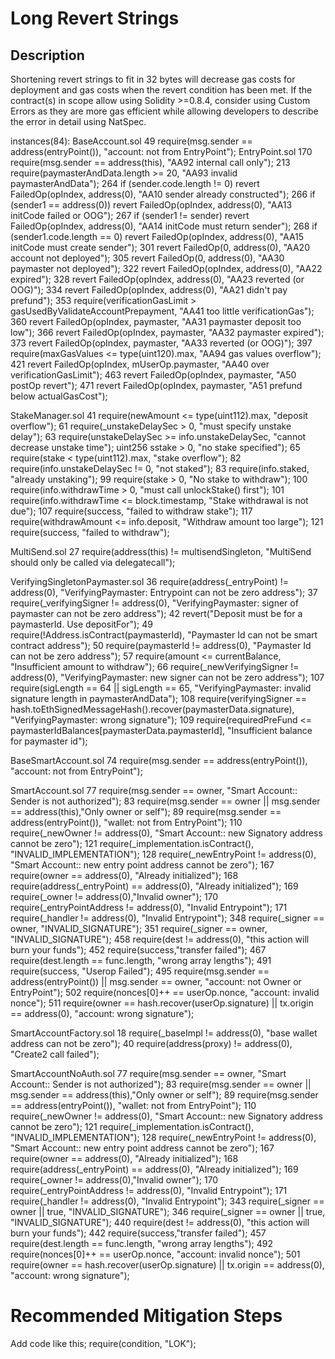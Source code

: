 # Long Revert Strings

## Description
Shortening revert strings to fit in 32 bytes will decrease gas costs for deployment and gas costs when the revert condition has been met.
If the contract(s) in scope allow using Solidity >=0.8.4, consider using Custom Errors as they are more gas efficient while allowing developers to describe the error in detail using NatSpec.

instances(84):
BaseAccount.sol
49         require(msg.sender == address(entryPoint()), "account: not from EntryPoint");
EntryPoint.sol
170         require(msg.sender == address(this), "AA92 internal call only");
213            require(paymasterAndData.length >= 20, "AA93 invalid paymasterAndData");
264             if (sender.code.length != 0) revert FailedOp(opIndex, address(0), "AA10 sender already constructed");
266            if (sender1 == address(0)) revert FailedOp(opIndex, address(0), "AA13 initCode failed or OOG");
267              if (sender1 != sender) revert FailedOp(opIndex, address(0), "AA14 initCode must return sender");
268            if (sender1.code.length == 0) revert FailedOp(opIndex, address(0), "AA15 initCode must create sender");
301                revert FailedOp(0, address(0), "AA20 account not deployed");
305                revert FailedOp(0, address(0), "AA30 paymaster not deployed");
322                revert FailedOp(opIndex, address(0), "AA22 expired");
328            revert FailedOp(opIndex, address(0), "AA23 reverted (or OOG)");
334                revert FailedOp(opIndex, address(0), "AA21 didn't pay prefund");
353        require(verificationGasLimit > gasUsedByValidateAccountPrepayment, "AA41 too little verificationGas");
360            revert FailedOp(opIndex, paymaster, "AA31 paymaster deposit too low");
366                revert FailedOp(opIndex, paymaster, "AA32 paymaster expired");
373            revert FailedOp(opIndex, paymaster, "AA33 reverted (or OOG)");
397        require(maxGasValues <= type(uint120).max, "AA94 gas values overflow");
421             revert FailedOp(opIndex, mUserOp.paymaster, "AA40 over verificationGasLimit");
463                        revert FailedOp(opIndex, paymaster, "A50 postOp revert");
471            revert FailedOp(opIndex, paymaster, "A51 prefund below actualGasCost");

StakeManager.sol
41        require(newAmount <= type(uint112).max, "deposit overflow");
61        require(_unstakeDelaySec > 0, "must specify unstake delay");
63           require(unstakeDelaySec >= info.unstakeDelaySec, "cannot decrease unstake time");
        uint256 sstake > 0, "no stake specified");
65        require(stake < type(uint112).max, "stake overflow");
82        require(info.unstakeDelaySec != 0, "not staked");
83        require(info.staked, "already unstaking");
99        require(stake > 0, "No stake to withdraw");
100        require(info.withdrawTime > 0, "must call unlockStake() first");
101        require(info.withdrawTime <= block.timestamp, "Stake withdrawal is not due");
107        require(success, "failed to withdraw stake");
117        require(withdrawAmount <= info.deposit, "Withdraw amount too large");
121        require(success, "failed to withdraw");

MultiSend.sol
27        require(address(this) != multisendSingleton, "MultiSend should only be called via delegatecall");

VerifyingSingletonPaymaster.sol 
36        require(address(_entryPoint) != address(0), "VerifyingPaymaster: Entrypoint can not be zero address");
37        require(_verifyingSigner != address(0), "VerifyingPaymaster: signer of paymaster can not be zero address");
42        revert("Deposit must be for a paymasterId. Use depositFor");
49        require(!Address.isContract(paymasterId), "Paymaster Id can not be smart contract address");
50        require(paymasterId != address(0), "Paymaster Id can not be zero address");
57        require(amount <= currentBalance, "Insufficient amount to withdraw");
66        require(_newVerifyingSigner != address(0), "VerifyingPaymaster: new signer can not be zero address");
107        require(sigLength == 64 || sigLength == 65, "VerifyingPaymaster: invalid signature length in paymasterAndData");
108        require(verifyingSigner == hash.toEthSignedMessageHash().recover(paymasterData.signature), "VerifyingPaymaster: wrong signature");
109        require(requiredPreFund <= paymasterIdBalances[paymasterData.paymasterId], "Insufficient balance for paymaster id");

BaseSmartAccount.sol
74        require(msg.sender == address(entryPoint()), "account: not from EntryPoint");

SmartAccount.sol
77        require(msg.sender == owner, "Smart Account:: Sender is not authorized");
83        require(msg.sender == owner || msg.sender == address(this),"Only owner or self");
89        require(msg.sender == address(entryPoint()), "wallet: not from EntryPoint");
110        require(_newOwner != address(0), "Smart Account:: new Signatory address cannot be zero");
121        require(_implementation.isContract(), "INVALID_IMPLEMENTATION");
128        require(_newEntryPoint != address(0), "Smart Account:: new entry point address cannot be zero");
167        require(owner == address(0), "Already initialized");
168        require(address(_entryPoint) == address(0), "Already initialized");
169        require(_owner != address(0),"Invalid owner");
170        require(_entryPointAddress != address(0), "Invalid Entrypoint");
171        require(_handler != address(0), "Invalid Entrypoint");
348            require(_signer == owner, "INVALID_SIGNATURE");
351            require(_signer == owner, "INVALID_SIGNATURE");
458        require(dest != address(0), "this action will burn your funds");
452        require(success,"transfer failed");
467        require(dest.length == func.length, "wrong array lengths");
491        require(success, "Userop Failed");
495        require(msg.sender == address(entryPoint()) || msg.sender == owner, "account: not Owner or EntryPoint");
502        require(nonces[0]++ == userOp.nonce, "account: invalid nonce");
511        require(owner == hash.recover(userOp.signature) || tx.origin == address(0), "account: wrong signature");

SmartAccountFactory.sol
18        require(_baseImpl != address(0), "base wallet address can not be zero");
40        require(address(proxy) != address(0), "Create2 call failed");

SmartAccountNoAuth.sol
77        require(msg.sender == owner, "Smart Account:: Sender is not authorized");
83        require(msg.sender == owner || msg.sender == address(this),"Only owner or self");
89        require(msg.sender == address(entryPoint()), "wallet: not from EntryPoint");
110        require(_newOwner != address(0), "Smart Account:: new Signatory address cannot be zero");
121        require(_implementation.isContract(), "INVALID_IMPLEMENTATION");
128        require(_newEntryPoint != address(0), "Smart Account:: new entry point address cannot be zero");
167        require(owner == address(0), "Already initialized");
168        require(address(_entryPoint) == address(0), "Already initialized");
169        require(_owner != address(0),"Invalid owner");
170        require(_entryPointAddress != address(0), "Invalid Entrypoint");
171        require(_handler != address(0), "Invalid Entrypoint");
343            require(_signer == owner || true, "INVALID_SIGNATURE");
346            require(_signer == owner || true, "INVALID_SIGNATURE");
440        require(dest != address(0), "this action will burn your funds");
442        require(success,"transfer failed");
457        require(dest.length == func.length, "wrong array lengths");
492        require(nonces[0]++ == userOp.nonce, "account: invalid nonce");
501        require(owner == hash.recover(userOp.signature) || tx.origin == address(0), "account: wrong signature");


# Recommended Mitigation Steps
Add code like this; require(condition, "LOK");